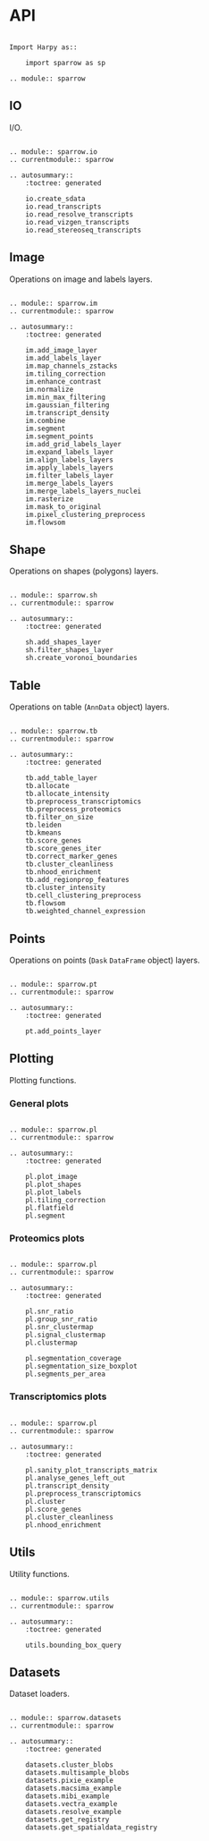 # API

```{eval-rst}

Import Harpy as::

    import sparrow as sp

.. module:: sparrow
```

## IO

I/O.

```{eval-rst}

.. module:: sparrow.io
.. currentmodule:: sparrow

.. autosummary::
    :toctree: generated

    io.create_sdata
    io.read_transcripts
    io.read_resolve_transcripts
    io.read_vizgen_transcripts
    io.read_stereoseq_transcripts

```

## Image

Operations on image and labels layers.

```{eval-rst}

.. module:: sparrow.im
.. currentmodule:: sparrow

.. autosummary::
    :toctree: generated

    im.add_image_layer
    im.add_labels_layer
    im.map_channels_zstacks
    im.tiling_correction
    im.enhance_contrast
    im.normalize
    im.min_max_filtering
    im.gaussian_filtering
    im.transcript_density
    im.combine
    im.segment
    im.segment_points
    im.add_grid_labels_layer
    im.expand_labels_layer
    im.align_labels_layers
    im.apply_labels_layers
    im.filter_labels_layer
    im.merge_labels_layers
    im.merge_labels_layers_nuclei
    im.rasterize
    im.mask_to_original
    im.pixel_clustering_preprocess
    im.flowsom
```

## Shape

Operations on shapes (polygons) layers.

```{eval-rst}

.. module:: sparrow.sh
.. currentmodule:: sparrow

.. autosummary::
    :toctree: generated

    sh.add_shapes_layer
    sh.filter_shapes_layer
    sh.create_voronoi_boundaries
```

## Table

Operations on table (`AnnData` object) layers.

```{eval-rst}

.. module:: sparrow.tb
.. currentmodule:: sparrow

.. autosummary::
    :toctree: generated

    tb.add_table_layer
    tb.allocate
    tb.allocate_intensity
    tb.preprocess_transcriptomics
    tb.preprocess_proteomics
    tb.filter_on_size
    tb.leiden
    tb.kmeans
    tb.score_genes
    tb.score_genes_iter
    tb.correct_marker_genes
    tb.cluster_cleanliness
    tb.nhood_enrichment
    tb.add_regionprop_features
    tb.cluster_intensity
    tb.cell_clustering_preprocess
    tb.flowsom
    tb.weighted_channel_expression
```

## Points

Operations on points (`Dask` `DataFrame` object) layers.

```{eval-rst}

.. module:: sparrow.pt
.. currentmodule:: sparrow

.. autosummary::
    :toctree: generated

    pt.add_points_layer
```

## Plotting

Plotting functions.

### General plots

```{eval-rst}

.. module:: sparrow.pl
.. currentmodule:: sparrow

.. autosummary::
    :toctree: generated

    pl.plot_image
    pl.plot_shapes
    pl.plot_labels
    pl.tiling_correction
    pl.flatfield
    pl.segment
```

### Proteomics plots

```{eval-rst}

.. module:: sparrow.pl
.. currentmodule:: sparrow

.. autosummary::
    :toctree: generated

    pl.snr_ratio
    pl.group_snr_ratio
    pl.snr_clustermap
    pl.signal_clustermap
    pl.clustermap

    pl.segmentation_coverage
    pl.segmentation_size_boxplot
    pl.segments_per_area
```

### Transcriptomics plots

```{eval-rst}

.. module:: sparrow.pl
.. currentmodule:: sparrow

.. autosummary::
    :toctree: generated

    pl.sanity_plot_transcripts_matrix
    pl.analyse_genes_left_out
    pl.transcript_density
    pl.preprocess_transcriptomics
    pl.cluster
    pl.score_genes
    pl.cluster_cleanliness
    pl.nhood_enrichment
```

## Utils

Utility functions.

```{eval-rst}

.. module:: sparrow.utils
.. currentmodule:: sparrow

.. autosummary::
    :toctree: generated

    utils.bounding_box_query
```

## Datasets

Dataset loaders.

```{eval-rst}

.. module:: sparrow.datasets
.. currentmodule:: sparrow

.. autosummary::
    :toctree: generated

    datasets.cluster_blobs
    datasets.multisample_blobs
    datasets.pixie_example
    datasets.macsima_example
    datasets.mibi_example
    datasets.vectra_example
    datasets.resolve_example
    datasets.get_registry
    datasets.get_spatialdata_registry
```
